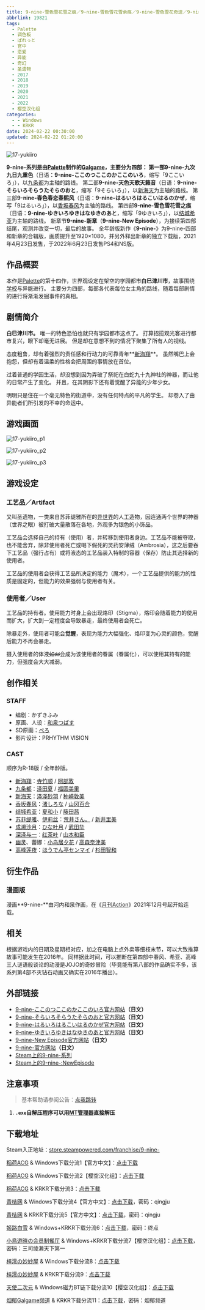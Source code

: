 ```yaml
---
title: 9-nine-雪色雪花雪之痕／9-nine-雪色雪花雪余痕／9-nine-雪色雪花奇迹／9-nine-ゆきいろゆきはなゆきのあと／9ゆきいろ
abbrlink: 19821
tags:
  - Palette
  - 调色板
  - ぱれっと
  - 官中
  - 恋爱
  - 异能
  - 奇幻
  - 圣遗物
  - 2017
  - 2018
  - 2019
  - 2020
  - 2021
  - 2022
  - 樱空汉化组
categories:
  - - Windows
  - - KRKR
date: 2024-02-22 00:30:00
updated: 2024-02-22 01:20:00
---
```


![17-yukiiro](https://unpkg.com/galgame/img/17-yukiiro.webp)

**9-nine-**系列是由[Palette](https://zh.moegirl.org.cn/Palette(游戏公司))制作的[Galgame](https://zh.moegirl.org.cn/Galgame)，主要分为四部：
第一部**9-nine-九次九日九重色**（日语：**9-nine-ここのつここのかここのいろ**，缩写「9ここいろ」），以[九条都](https://zh.moegirl.org.cn/九条都)为主轴的路线。
第二部**9-nine-天色天歌天籁音**（日语：**9-nine-そらいろそらうたそらのおと**，缩写「9そらいろ」），以[新海天](https://zh.moegirl.org.cn/新海天)为主轴的路线。
第三部**9-nine-春色春恋春熙风**（日语：**9-nine-はるいろはるこいはるのかぜ**，缩写「9はるいろ」），以[香坂春风](https://zh.moegirl.org.cn/香坂春风)为主轴的路线。
第四部**9-nine-雪色雪花雪之痕**（日语：**9-nine-ゆきいろゆきはなゆきのあと**，缩写「9ゆきいろ」），以[结城希亚](https://zh.moegirl.org.cn/结城希亚)为主轴的路线。
新章节**9-nine-新章**（**9-nine-New Episode**），为接续第四部结尾，观测并改变一切，最后的故事。
全年龄版新作《**9-nine-**》为9-nine-四部和新章的合辑版，画质提升至1920×1080，并另外释出新章的独立下载版，2021年4月23日发售，于2022年6月23日发售PS4和NS版。

<!-- more -->

## 作品概要

本作是[Palette](https://zh.moegirl.org.cn/Palette(游戏公司))的第十四作，世界观设定在架空的学园都市**白巳津川市**，故事围绕[学校](https://zh.moegirl.org.cn/学校)与异能进行。
主要分为四部，每部各代表每位女主角的路线，随着每部剧情的进行将渐渐发掘事件的真相。

## 剧情简介

**白巳津川市。**
唯一的特色恐怕也就只有学园都市这点了。
打算招揽观光客进行都市复兴，眼下却毫无进展。
但是却在意想不到的情况下聚集了所有人的视线。

态度粗鲁，却有着强烈的责任感和行动力的可靠青年**[新海翔](https://zh.moegirl.org.cn/新海翔)**。
虽然嘴巴上会抱怨，但却有着温柔的性格会把周围的事情放在首位。

过着普通的学园生活，却没想到因为弄破了祭祀在白蛇九十九神社的神器，而让他的日常产生了变化。
并且，在其阴影下还有着觉醒了异能的少年少女。

明明只是住在一个毫无特色的街道中，没有任何特点的平凡的学生。
却卷入了由异能者们所引发的不幸的命运中。

## 游戏画面

![17-yukiiro_p1](https://unpkg.com/galgame/img/17-yukiiro_p1.webp)

![17-yukiiro_p2](https://unpkg.com/galgame/img/17-yukiiro_p2.webp)

![17-yukiiro_p3](https://unpkg.com/galgame/img/17-yukiiro_p3.webp)

## 游戏设定

### 工艺品／Artifact

又叫圣遗物，一类来自苏菲缇雅所在的[异世界](https://zh.moegirl.org.cn/异世界)的人工造物，因连通两个世界的神器（世界之眼）被打破大量散落在各地，外观多为银色的小饰品。

工艺品会选择自己的持有（使用）者，并转移到使用者身边。工艺品不能被夺取，也不能舍弃，除非使用者死亡或喝下假死的灵药安薄绒（Ambrosia），这之后要吞下工艺品（强行占有）或将液态的工艺品装入特制的容器（保存）防止其选择新的使用者。

工艺品的使用者会获得工艺品所决定的能力（魔术），一个工艺品提供的能力的性质是固定的，但能力的效果强弱与使用者有关。

### 使用者／User

工艺品的持有者。使用能力时身上会出现烙印（Stigma），烙印会随着能力的使用而扩大，扩大到一定程度会导致暴走，最终使用者会死亡。

除暴走外，使用者可能会**觉醒**，表现为能力大幅强化、烙印变为心灵的颜色，觉醒后能力不再会暴走。

摄入使用者的体液~~如♯♯~~会成为该使用者的眷属（眷属化），可以使用其持有的能力，但强度会大大减弱。

## 创作相关

### STAFF

- 编剧：かずきふみ
- 原画、人设：[和泉つばす](https://zh.moegirl.org.cn/和泉つばす)
- SD原画：[ぺろ](https://zh.moegirl.org.cn/ぺろ)
- 影片设计：PRHYTHM VISION

### CAST

顺序为R-18版 / 全年龄版。

- [新海翔](https://zh.moegirl.org.cn/新海翔)：[寺竹顺](https://zh.moegirl.org.cn/寺竹顺) / [阿部敦](https://zh.moegirl.org.cn/阿部敦)
- [九条都](https://zh.moegirl.org.cn/九条都)：[泽田夏](https://zh.moegirl.org.cn/泽田夏) / [福圆美里](https://zh.moegirl.org.cn/福圆美里)
- [新海天](https://zh.moegirl.org.cn/新海天)：[泽泽砂羽](https://zh.moegirl.org.cn/泽泽砂羽) / [种崎敦美](https://zh.moegirl.org.cn/种崎敦美)
- [香坂春风](https://zh.moegirl.org.cn/香坂春风)：[渚しろな](https://zh.moegirl.org.cn/渚しろな) / [山冈百合](https://zh.moegirl.org.cn/山冈百合)
- [结城希亚](https://zh.moegirl.org.cn/结城希亚)：[夏和小](https://zh.moegirl.org.cn/夏和小) / [藤田茜](https://zh.moegirl.org.cn/藤田茜)
- [苏菲缇雅](https://zh.moegirl.org.cn/苏菲缇雅)、[伊莉丝](https://zh.moegirl.org.cn/伊莉丝(9-nine-))：[荒井さん。](https://zh.moegirl.org.cn/index.php?title=荒井さん。&action=edit&redlink=1) / [新井里美](https://zh.moegirl.org.cn/新井里美)
- [成濑沙月](https://zh.moegirl.org.cn/index.php?title=成濑沙月&action=edit&redlink=1)：[ひな叶月](https://zh.moegirl.org.cn/index.php?title=ひな叶月&action=edit&redlink=1) / [武田华](https://zh.moegirl.org.cn/武田华)
- [深泽与一](https://zh.moegirl.org.cn/深泽与一)：[红茶叶](https://zh.moegirl.org.cn/index.php?title=红茶叶&action=edit&redlink=1) / [山本和臣](https://zh.moegirl.org.cn/山本和臣)
- [幽灵](https://zh.moegirl.org.cn/幽灵(9-nine-))、蕾娜：[小鸟居夕花](https://zh.moegirl.org.cn/小鸟居夕花) / [高森奈津美](https://zh.moegirl.org.cn/高森奈津美)
- [高峰莲夜](https://zh.moegirl.org.cn/index.php?title=高峰莲夜&action=edit&redlink=1)：[ほうでん亭センマイ](https://zh.moegirl.org.cn/index.php?title=ほうでん亭センマイ&action=edit&redlink=1) / [杉田智和](https://zh.moegirl.org.cn/杉田智和)

## 衍生作品

### 漫画版

漫画**9-nine-**由河内和泉作画，在《[月刊Action](https://zh.moegirl.org.cn/index.php?title=月刊Action&action=edit&redlink=1)》2021年12月号起开始连载。

## 相关

根据游戏内的日期及星期相对应，加之在电脑上点外卖等细枝末节，可以大致推算故事可能发生在2016年。 同样据此时间，可以推断在第四部中春风、希亚、高峰三人谜语般谈论的动漫是JOJO的奇妙冒险（毕竟能有第八部的作品确实不多，该系列第4部不灭钻石动画又确实在2016年播出）。

## 外部链接

- [9-nine-ここのつここのかここのいろ官方网站](http://palette.clearrave.co.jp/product/kokoiro/)**（日文）**
- [9-nine-そらいろそらうたそらのおと官方网站](http://palette.clearrave.co.jp/product/sorairo/)**（日文）**
- [9-nine-はるいろはるこいはるのかぜ官方网站](http://palette.clearrave.co.jp/product/haruiro/)**（日文）**
- [9-nine-ゆきいろゆきはなゆきのあと官方网站](http://palette.clearrave.co.jp/product/yukiiro/)**（日文）**
- [9-nine-New Episode官方网站](https://palette.clearrave.co.jp/product/9-nine-/)**（日文）**
- [9-nine-官方网站](https://9-nine-project.com/)**（日文）**
- [Steam上的9-nine-系列](https://store.steampowered.com/franchise/9-nine-)
- [Steam上的9-nine-:NewEpisode](https://store.steampowered.com/app/1890120/9nineNewEpisode/)

## 注意事项

> 基本帮助请参阅公告：[点我跳转](/p/announcement/)

1. **`.exe`自解压程序可以用[MT管理器](https://mt2.cn/)直接解压**

## 下载地址

Steam入正地址：[store.steampowered.com/franchise/9-nine-](https://store.steampowered.com/franchise/9-nine-)

[稻荷ACG](https://sakustar.moe/) & Windows下载分流1【官方中文】：[点击下载](https://sakustar.moe/download?post_id=48&index=0&i=0)

[稻荷ACG](https://sakustar.moe/) & Windows下载分流2【樱空汉化组】：[点击下载](https://sakustar.moe/download?post_id=48&index=1&i=0)

[稻荷ACG](https://sakustar.moe/) & KRKR下载分流3：[点击下载](https://sakustar.moe/download?post_id=568&index=0&i=0)

[青桔网](https://post.qingjuacg.top/) & Windows下载分流4【官方中文】：[点击下载](https://2010522975-my.sharepoint.com/:u:/g/personal/qingju_2010522975_onmicrosoft_com/EZM3oB_h9fhNv1e1AA_9br0BXQVlzWcykvuypzBkfyiivw?e=ZvCzn9)，密码：qingju

[青桔网](https://post.qingjuacg.top/) & KRKR下载分流5【官方中文】：[点击下载](https://2010522975-my.sharepoint.com/:u:/g/personal/qingju_2010522975_onmicrosoft_com/EazTLv3to8xLhMlia5SX7kABY-g0PJbvGmB7WfS0yHHCaA?e=QPpESD)，密码：qingju

[姬路白雪](https://pan.jlbx.xyz/) & Windows+KRKR下载分流6：[点击下载](https://pan.jlbx.xyz/?s=%E9%9B%AA%E8%89%B2%E9%9B%AA%E8%8A%B1%E9%9B%AA%E4%BD%99%E7%97%95)，密码：终点

[小鳥遊暁の会员制餐厅](https://t-satoru.top/) & Windows+KRKR下载分流7【樱空汉化组】：[点击下载](https://pan.t-satoru.top/d/ode5/Galgames/%E3%80%90%E8%87%AA%E5%B0%81%E5%8C%85%E3%80%91%E5%8E%9F%E5%88%9B%E4%BD%9C%E5%93%81/9-nine%20Series/Kirikiroid2%20%E6%A8%B1%E7%A9%BA%E6%B1%89%E5%8C%96%E7%BB%84%20%E9%AB%98%E5%8E%8B%209-nine-%E9%9B%AA%E8%89%B2%E9%9B%AA%E8%8A%B1%E9%9B%AA%E4%B9%8B%E7%97%95.rar)，密码：三司绫濑天下第一

[梓澪の妙妙屋](https://zi0.cc/) & Windows下载分流8：[点击下载](https://zi0.cc/d/%2C%E3%80%90ADV-%E5%86%92%E9%99%A9%E6%B8%B8%E6%88%8F%E3%80%91/%E3%80%90PC%2B%E5%AE%89%E5%8D%93%E3%80%919-nine%E7%B3%BB%E5%88%97/9-nine-4%20%E9%9B%AA%E8%89%B2%E9%9B%AA%E8%8A%B1%E9%9B%AA%E4%BD%99%E7%97%95/%E3%80%909-nine-%E9%9B%AA%E8%89%B2%E9%9B%AA%E8%8A%B1%E9%9B%AA%E4%BD%99%E7%97%95%E3%80%91%5BPC%5D.7z?sign=MpcwSjF1530z1EEZKAzg4j9XUE5SzRBRihiBYrQnJpo=:0)

[梓澪の妙妙屋](https://zi0.cc/) & KRKR下载分流9：[点击下载](https://zi0.cc/d/%2C%E3%80%90ADV-%E5%86%92%E9%99%A9%E6%B8%B8%E6%88%8F%E3%80%91/%E3%80%90PC%2B%E5%AE%89%E5%8D%93%E3%80%919-nine%E7%B3%BB%E5%88%97/9-nine-4%20%E9%9B%AA%E8%89%B2%E9%9B%AA%E8%8A%B1%E9%9B%AA%E4%BD%99%E7%97%95/%E3%80%909-nine-%E9%9B%AA%E8%89%B2%E9%9B%AA%E8%8A%B1%E5%A5%87%E8%BF%B9%E3%80%91%5BKRKR%5D.7z?sign=uuUvGVCuLOYBxZ4QzwFG7EtsWpVCAZwPsja8ZXPPoDQ=:0)

[天使二次元](https://www.tianshie.com/) & Windows磁力BT链下载分流10【樱空汉化组】：[点击下载](magnet:?xt=urn:btih:JQCFM662WLZL3XOLMXQIX77NY3S7YGFX)

[烟郁Galgame频道](https://yanyugal.top/) & KRKR下载分流11：[点击下载](https://yanyugal.top/d/disk1/%E5%B0%8F%E5%B0%8F%E7%9A%84%E5%88%86%E4%BA%AB%EF%BC%88PC%EF%BC%86%E5%AE%89%E5%8D%93%EF%BC%89/%E5%AE%89%E5%8D%93/krkr/9nine/%E9%9B%AA%E8%89%B2%E9%9B%AA%E8%8A%B1%E9%9B%AA%E4%BD%99%E7%97%95%20.7z)，密码：烟郁频道

